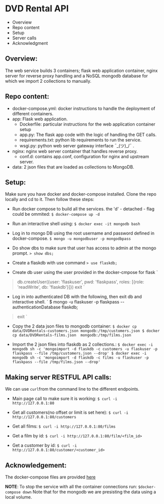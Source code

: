 # DVD Rental API
* Overview
* Repo content
* Setup
* Server calls
* Acknowledgment

## Overview:
The web service builds 3 containers; flask web application container, nginx server for 
reverse proxy handling and a NoSQL mongodb database for which we import 2 collections to 
manually.

## Repo content:
* docker-compose.yml: docker instructions to handle the deployment of different containers.
* app: Flask web application. 
  * Dockerfile: particular instructions for the web application container setup
  * app.py: The flask app code with the logic of handling the GET calls.
  * requirements.txt: python lib requirements to run the service.
  * wsgi.py: python web server gateway interface ¯\_(ツ)_/¯ .
* nginx: nginx web server container that handles reverse proxy.
  * conf.d: contains app.conf, configuration for nginx and upstream server.
* data: 2 json files that are loaded as collections to MongoDB.

## Setup:
Make sure you have docker and docker-compose installed.
Clone the repo locally and cd to it. 
Then follow these steps:

* Run docker compose to build all the services. the 'd' - detached - flag could be ommited:
`$ docker-compose up -d`

* Run an interactive shell using:
`$ docker exec -it mongodb bash`

* Log in to mongo DB using the root username and password defined in docker-compose.
`$ mongo -u mongodbuser -p mongodbpass`

* Do show dbs to make sure that user has access to admin at the mongo prompt.
`> show dbs;`

* Create a flaskdb with use command
`> use flaskdb;`

* Create db user using the user provided in the docker-cmpose for flask
`
> db.createUser({user: 'flaskuser', pwd: 'flaskpass', roles: [{role: 'readWrite', db: 'flaskdb'}]})
> exit
`
* Log in into authenticated DB with the following, then exit db and interactive shell.
`
$ mongo -u flaskuser -p flaskpass --authenticationDatabase flaskdb;
> exit
`

* Copy the 2 data json files to mongodb container:
`
$ docker cp data/DVDRentals-customers.json mongodb:/tmp/customers.json
$ docker cp data/DVDRentals-films.json  mongodb:/tmp/films.json
`

* Import the 2 json files into flaskdb as 2 collections.:
`
$ docker exec -i mongodb sh -c 'mongoimport -d flaskdb -c customers -u flaskuser -p flaskpass --file /tmp/customers.json --drop'
$ docker exec -i mongodb sh -c 'mongoimport -d flaskdb -c films -u flaskuser -p flaskpass --file /tmp/films.json --drop'
`
## Making server RESTFUL API calls:
We can use `curl`from the command line to the different endpoints.
* Main page call to make sure it is working:
`$ curl -i http://127.0.0.1:80`

* Get all customers(no offset or limit is set here):
`$ curl -i http://127.0.0.1:80/customers`

* Get all films:
`$ curl -i http://127.0.0.1:80/films`

* Get a film by id:
`$ curl -i http://127.0.0.1:80/film/<film_id>`

* Get a customer by id:
`$ curl -i http://127.0.0.1:80/customer/<customer_id>`

## Acknowledgement:
The docker-compose files are provided [here](https://www.digitalocean.com/community/tutorials/how-to-set-up-flask-with-mongodb-and-docker)

**NOTE**:
To stop the service with all the container connections run:
`$docker-compose down`
Note that for the mongodb we are presisting the data using a local volume.

